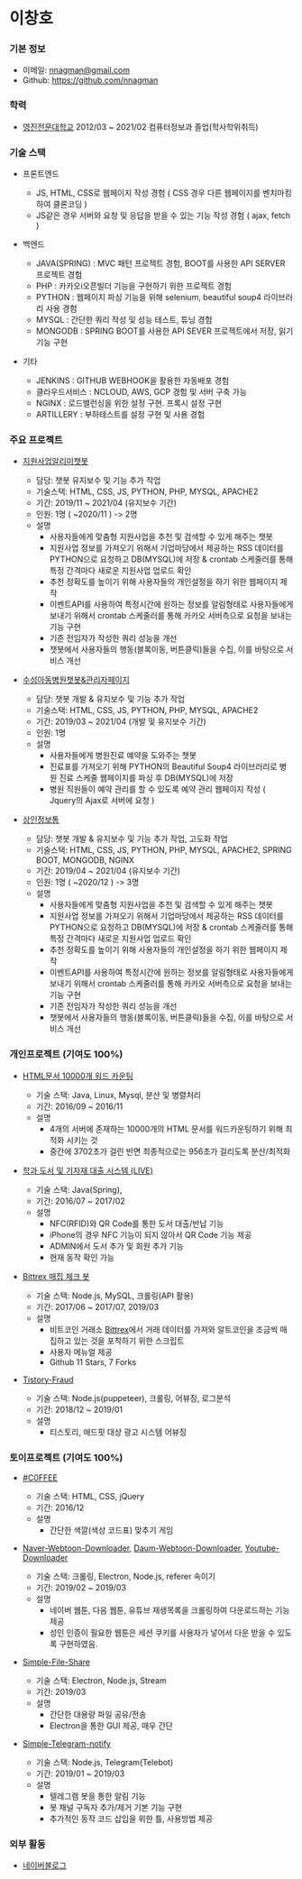 # 이창호

### 기본 정보

- 이메일: nnagman@gmail.com
- Github: https://github.com/nnagman

### 학력
- [영진전문대학교](http://yjp.ac.kr) 2012/03 ~ 2021/02 컴퓨터정보과 졸업(학사학위취득)
    
### 기술 스택
- 프론트엔드
    - JS, HTML, CSS로 웹페이지 작성 경험 ( CSS 경우 다른 웹페이지를 벤치마킹하여 클론코딩 )
    - JS같은 경우 서버와 요청 및 응답을 받을 수 있는 기능 작성 경험 ( ajax, fetch )
    
- 백엔드
    - JAVA(SPRING) : MVC 패턴 프로젝트 경험, BOOT를 사용한 API SERVER 프로젝트 경험
    - PHP : 카카오i오픈빌더 기능을 구현하기 위한 프로젝트 경험
    - PYTHON : 웹페이지 파싱 기능을 위해 selenium, beautiful soup4 라이브러리 사용 경험
    - MYSQL : 간단한 쿼리 작성 및 성능 테스트, 튜닝 경험
    - MONGODB : SPRING BOOT를 사용한 API SEVER 프로젝트에서 저장, 읽기 기능 구현
    
- 기타
    - JENKINS : GITHUB WEBHOOK을 활용한 자동배포 경험
    - 클라우드서비스 : NCLOUD, AWS, GCP 경험 및 서버 구축 가능
    - NGINX : 로드밸런싱을 위한 설정 구현. 프록시 설정 구현
    - ARTILLERY : 부하테스트를 설정 구현 및 사용 경험

### 주요 프로젝트
- [지원사업알리미챗봇](https://pf.kakao.com/_DbxgnC)
    - 담당: 챗봇 유지보수 및 기능 추가 작업
    - 기술스택: HTML, CSS, JS, PYTHON, PHP, MYSQL, APACHE2
    - 기간: 2019/11 ~ 2021/04 (유지보수 기간)
    - 인원: 1명 ( ~2020/11 ) -> 2명
    - 설명
        - 사용자들에게 맞춤형 지원사업을 추천 및 검색할 수 있게 해주는 챗봇
        - 지원사업 정보를 가져오기 위해서 기업마당에서 제공하는 RSS 데이터를 PYTHON으로 요청하고 DB(MYSQL)에 저장 & crontab 스케줄러를 통해 특정 간격마다 새로운 지원사업 업로드 확인
        - 추천 정확도를 높이기 위해 사용자들의 개인설정을 하기 위한 웹페이지 제작
        - 이벤트API를 사용하여 특정시간에 원하는 정보를 알림형태로 사용자들에게 보내기 위해서 crontab 스케줄러를 통해 카카오 서버측으로 요청을 보내는 기능 구현
        - 기존 전임자가 작성한 쿼리 성능을 개선 
        - 챗봇에서 사용자들의 행동(블록이동, 버튼클릭)들을 수집, 이를 바탕으로 서비스 개선

- [수성아동병원챗봇&관리자페이지](https://pf.kakao.com/_ljXaC)
    - 담당: 챗봇 개발 & 유지보수 및 기능 추가 작업
    - 기술스택: HTML, CSS, JS, PYTHON, PHP, MYSQL, APACHE2
    - 기간: 2019/03 ~ 2021/04 (개발 및 유지보수 기간)
    - 인원: 1명
    - 설명
        - 사용자들에게 병원진료 예약을 도와주는 챗봇
        - 진료표를 가져오기 위해 PYTHON의 Beautiful Soup4 라이브러리로 병원 진료 스케줄 웹페이지를 파싱 후 DB(MYSQL)에 저장
        - 병원 직원들이 예약 관리를 할 수 있도록 예약 관리 웹페이지 작성 ( Jquery의 Ajax로 서버에 요청 )

- [상인정보통](https://pf.kakao.com/_VxhNixb)
    - 담당: 챗봇 개발 & 유지보수 및 기능 추가 작업, 고도화 작업
    - 기술스택: HTML, CSS, JS, PYTHON, PHP, MYSQL, APACHE2, SPRING BOOT, MONGODB, NGINX
    - 기간: 2019/04 ~ 2021/04 (유지보수 기간)
    - 인원: 1명 ( ~2020/12 ) -> 3명
    - 설명
        - 사용자들에게 맞춤형 지원사업을 추천 및 검색할 수 있게 해주는 챗봇
        - 지원사업 정보를 가져오기 위해서 기업마당에서 제공하는 RSS 데이터를 PYTHON으로 요청하고 DB(MYSQL)에 저장 & crontab 스케줄러를 통해 특정 간격마다 새로운 지원사업 업로드 확인
        - 추천 정확도를 높이기 위해 사용자들의 개인설정을 하기 위한 웹페이지 제작
        - 이벤트API를 사용하여 특정시간에 원하는 정보를 알림형태로 사용자들에게 보내기 위해서 crontab 스케줄러를 통해 카카오 서버측으로 요청을 보내는 기능 구현
        - 기존 전임자가 작성한 쿼리 성능을 개선
        - 챗봇에서 사용자들의 행동(블록이동, 버튼클릭)들을 수집, 이를 바탕으로 서비스 개선

### 개인프로젝트 (기여도 100%)

- [HTML문서 10000개 워드 카운팅](https://github.com/lleellee0/Portfolio-Resume/raw/master/%EB%B6%84%EC%82%B0%EB%B0%8F%EB%B3%91%EB%A0%AC%EC%B2%98%EB%A6%AC.zip)
    - 기술 스택: Java, Linux, Mysql, 분산 및 병렬처리
    - 기간: 2016/09 ~ 2016/11
    - 설명
        - 4개의 서버에 존재하는 10000개의 HTML 문서를 워드카운팅하기 위해 최적화 시키는 것
        - 중간에 3702초가 걸린 반면 최종적으로는 956초가 걸리도록 분산/최적화


- [학과 도서 및 기자재 대출 시스템 (LIVE)](http://202.182.96.36:8080/controller/)
    - 기술 스택: Java(Spring),
    - 기간: 2016/07 ~ 2017/02
    - 설명
        - NFC(RFID)와 QR Code를 통한 도서 대출/반납 기능
        - iPhone의 경우 NFC 기능이 되지 않아서 QR Code 기능 제공
        - ADMIN에서 도서 추가 및 회원 추가 기능
        - 현재 동작 확인 가능


- [Bittrex 매집 체크 봇](https://github.com/lleellee0/bittrex-acc-bot)
    - 기술 스택: Node.js, MySQL, 크롤링(API 활용)
    - 기간: 2017/06 ~ 2017/07, 2019/03
    - 설명
        - 비트코인 거래소 [Bittrex](https://bittrex.com/)에서 거래 데이터를 가져와 알트코인을 조금씩 매집하고 있는 것을 포착하기 위한 스크립트
        - 사용자 메뉴얼 제공
        - Github 11 Stars, 7 Forks


- [Tistory-Fraud](https://github.com/lleellee0/tistory-fraud)
    - 기술 스택: Node.js(puppeteer), 크롤링, 어뷰징, 로그분석
    - 기간: 2018/12 ~ 2019/01
    - 설명
        - 티스토리, 애드핏 대상 광고 시스템 어뷰징



### 토이프로젝트 (기여도 100%)

- [#C0FFEE](https://rawcdn.githack.com/lleellee0/C0FFEE/5a4701de8c9cf24205e2a4b481b01f0052092bcf/index.html)
    - 기술 스택: HTML, CSS, jQuery
    - 기간: 2016/12
    - 설명
        - 간단한 색깔(색상 코드표) 맞추기 게임


- [Naver-Webtoon-Downloader](https://github.com/lleellee0/naver-webtoon-downloader), [Daum-Webtoon-Downloader](https://github.com/lleellee0/daum-webtoon-downloader), [Youtube-Downloader](https://github.com/lleellee0/youtube-downloader)
    - 기술 스택: 크롤링, Electron, Node.js, referer 속이기
    - 기간: 2019/02 ~ 2019/03
    - 설명
        - 네이버 웹툰, 다음 웹툰, 유튜브 재생목록을 크롤링하여 다운로드하는 기능 제공
        - 성인 인증이 필요한 웹툰은 세션 쿠키를 사용자가 넣어서 다운 받을 수 있도록 구현하였음.


- [Simple-File-Share](https://github.com/lleellee0/simple-file-share)
    - 기술 스택: Electron, Node.js, Stream
    - 기간: 2019/03
    - 설명
        - 간단한 대용량 파일 공유/전송
        - Electron을 통한 GUI 제공, 매우 간단


- [Simple-Telegram-notify](https://github.com/lleellee0/simple-telegram-notify)
    - 기술 스택: Node.js, Telegram(Telebot)
    - 기간: 2019/01 ~ 2019/03
    - 설명
        - 텔레그램 봇을 통한 알림 기능
        - 봇 채널 구독자 추가/제거 기본 기능 구현
        - 추가적인 동작 코드 삽입을 위한 틀, 사용방법 제공


### 외부 활동
- [네이버블로그](https://blog.naver.com/ckdgh930314)
